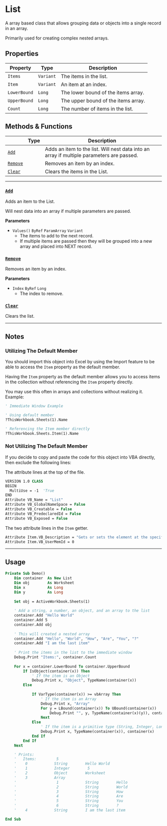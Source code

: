 # List

A array based class that allows grouping data or objects into a single record in an array.

Primarily used for creating complex nested arrays.


## Properties

| Property     | Type      | Description                         |
|--------------|-----------|-------------------------------------|
| `Items`      | `Variant` | The items in the list.              |
| `Item`       | `Variant` | An item at an index.                |
| `LowerBound` | `Long`    | The lower bound of the items array. |
| `UpperBound` | `Long`    | The upper bound of the items array. |
| `Count`      | `Long`    | The number of items in the list.    |

## Methods & Functions

|                     | Type | Description                                                                               |
|---------------------|------|-------------------------------------------------------------------------------------------|
| [`Add`](#add)       |      | Adds an item to the list. Will nest data into an array if multiple parameters are passed. |
| [`Remove`](#remove) |      | Removes an item by an index.                                                              |
| [`Clear`](#clear)   |      | Clears the items in the List.                                                             |

---

### [`Add`](List.cls#L63)

Adds an item to the List. 

Will nest data into an array if multiple parameters are passed.

**Parameters**
- `Values()` `ByRef` `ParamArray` `Variant`
    - The items to add to the next record.
    - If multiple items are passed then they will be grouped into a new array and placed into NEXT record.


### [`Remove`](List.cls#L101)

Removes an item by an index.

**Parameters**
- `Index` `ByRef` `Long`
    - The index to remove.

### [`Clear`](List.cls#L123)

Clears the list.

---


## Notes

### Utilizing The Default Member
You should import this object into Excel by using the Import feature to be able to access the `Item` property as the default member.

Having the `Item` property as the default member allows you to access items in the collection without referencing the `Item` property directly.

You may use this often in arrays and collections without realizing it. Example:

```vb
' Immediate Window Example

' Using default member
?ThisWorkbook.Sheets(1).Name

' Referencing the Item member directly
?ThisWorkbook.Sheets.Item(1).Name
```

### Not Utilizing The Default Member
If you decide to copy and paste the code for this object into VBA directly, then exclude the following lines:

The attribute lines at the top of the file.

```vb
VERSION 1.0 CLASS
BEGIN
  MultiUse = -1  'True
END
Attribute VB_Name = "List"
Attribute VB_GlobalNameSpace = False
Attribute VB_Creatable = False
Attribute VB_PredeclaredId = False
Attribute VB_Exposed = False
```

The two attribute lines in the `Item` getter.

```vb
Attribute Item.VB_Description = "Gets or sets the element at the specified index."
Attribute Item.VB_UserMemId = 0
```

---

## Usage

```vb
Private Sub Demo()
    Dim container  As New List
    Dim obj        As Worksheet
    Dim x          As Long
    Dim y          As Long
    
    Set obj = ActiveWorkbook.Sheets(1)
    
    ' Add a string, a number, an object, and an array to the list
    container.Add "Hello World"
    container.Add 5
    container.Add obj
    
    ' This will created a nested array
    container.Add "Hello", "World", "How", "Are", "You", "?" 
    container.Add "I am the last item"
    
    ' Print the items in the list to the immediate window
    Debug.Print "Items:", container.Count
    
    For x = container.LowerBound To container.UpperBound
        If IsObject(container(x)) Then
            ' If the item is an Object
            Debug.Print x, "Object", TypeName(container(x))
        Else
            
            If VarType(container(x)) >= vbArray Then
                ' If the item is an Array
                Debug.Print x, "Array"
                For y = LBound(container(x)) To UBound(container(x))
                    Debug.Print "", y, TypeName(container(x)(y)), container(x)(y)
                Next
            Else
                ' If the item is a primitive type (String, Integer, Long, etc)
                Debug.Print x, TypeName(container(x)), container(x)
            End If
        End If
    Next

    ' Prints:
    '   Items:         5 
    '    0            String        Hello World
    '    1            Integer        5 
    '    2            Object        Worksheet
    '    3            Array
    '                  1            String        Hello
    '                  2            String        World
    '                  3            String        How
    '                  4            String        Are
    '                  5            String        You
    '                  6            String        ?
    '    4            String        I am the last item

End Sub
```
